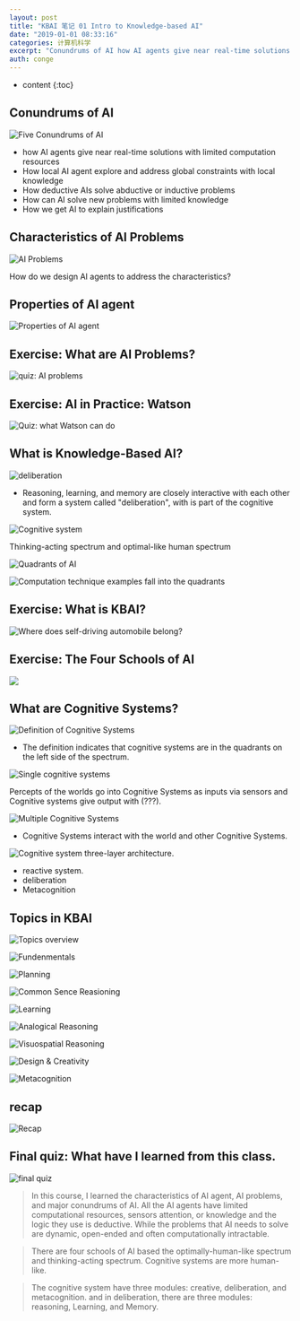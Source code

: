 ```yaml
---
layout: post
title: "KBAI 笔记 01 Intro to Knowledge-based AI"
date: "2019-01-01 08:33:16"
categories: 计算机科学
excerpt: "Conundrums of AI how AI agents give near real-time solutions with limite..."
auth: conge
---
```

* content
{:toc}

## Conundrums of AI

![Five Conundrums of AI](/assets/images/计算机科学/118382-4daab6f2b45d5d2e.png)

* how AI agents give near real-time solutions with limited computation resources
* How local AI agent explore and address global constraints with local knowledge
* How deductive AIs solve abductive or inductive problems
* How can AI solve new problems with limited knowledge
* How we get AI to explain justifications

## Characteristics of AI Problems

![AI Problems](/assets/images/计算机科学/118382-dee468ef037c1fa0.png)

How do we design AI agents to address the characteristics?

## Properties of AI agent

![Properties of AI agent](/assets/images/计算机科学/118382-749217d12ee21e91.png)

## Exercise: What are AI Problems?

![quiz: AI problems](/assets/images/计算机科学/118382-a421c8eccc04761f.png)

## Exercise: AI in Practice: Watson

![Quiz: what Watson can do](/assets/images/计算机科学/118382-5a25d75389f030f9.png)

## What is Knowledge-Based AI?

![deliberation](/assets/images/计算机科学/118382-4679740f367a3801.png)

* Reasoning, learning, and memory are closely interactive with each other and form a system called "deliberation", with is part of the cognitive system.

![Cognitive system](/assets/images/计算机科学/118382-b0956de8c5876351.png)

Thinking-acting spectrum and optimal-like human spectrum

![Quadrants of AI](/assets/images/计算机科学/118382-8618c7fd6536a3e8.png)

![Computation technique examples fall into the quadrants](/assets/images/计算机科学/118382-fab8e094ff9701ae.png)

## Exercise: What is KBAI?

![Where does self-driving automobile belong?](/assets/images/计算机科学/118382-5a2a3d1c16128f74.png)

## Exercise: The Four Schools of AI

![](/assets/images/计算机科学/118382-b48ee53e4cdfdb0c.png)

## What are Cognitive Systems?

![Definition of Cognitive Systems](/assets/images/计算机科学/118382-7433f16652edb561.png)

* The definition indicates that cognitive systems are in the quadrants on the left side of the spectrum.

![Single cognitive systems](/assets/images/计算机科学/118382-7f71ef12b42184be.png)

Percepts of the worlds go into Cognitive Systems as inputs via sensors and Cognitive systems give output with (???).


![Multiple Cognitive Systems](/assets/images/计算机科学/118382-793e7fde5766ed4d.png)

* Cognitive Systems interact with the world and other Cognitive Systems.

![Cognitive system](/assets/images/计算机科学/118382-ec4e41fb24974949.png)
three-layer architecture.
* reactive system.
* deliberation
* Metacognition

## Topics in KBAI

![Topics overview](/assets/images/计算机科学/118382-9ee21e57ab51a4cc.png)

![Fundenmentals](/assets/images/计算机科学/118382-f6eceffc491faea0.png)

![Planning](/assets/images/计算机科学/118382-b5ddbfce88f49688.png)

![Common Sence Reasioning](/assets/images/计算机科学/118382-f33e13113d99004c.png)

![Learning](/assets/images/计算机科学/118382-b1cc5f9d50a0d09e.png)

![Analogical Reasoning](/assets/images/计算机科学/118382-1bac934c083dab83.png)

![Visuospatial Reasoning](/assets/images/计算机科学/118382-5cf16f65abe5c409.png)

![Design & Creativity](/assets/images/计算机科学/118382-d544ffc68482b2cc.png)

![Metacognition](/assets/images/计算机科学/118382-14f8cfd329a12f82.png)

## recap

![Recap](/assets/images/计算机科学/118382-c3a3e6f771edae56.png)

## Final quiz: What have I learned from this class.

![final quiz](/assets/images/计算机科学/118382-22927a3d1f1d211b.png)

> In this course, I learned the characteristics of AI agent, AI problems, and major conundrums of AI. All the AI agents have limited computational resources, sensors attention, or knowledge and the logic they use is deductive. While the problems that AI needs to solve
are dynamic, open-ended and often computationally intractable.

> There are four schools of AI based the optimally-human-like spectrum and thinking-acting spectrum. Cognitive systems are more human-like.

> The cognitive system have three modules: creative, deliberation, and metacognition. and in deliberation, there are three modules: reasoning, Learning, and Memory.
